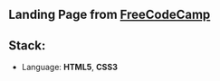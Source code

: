 ## Landing Page from [FreeCodeCamp](https://www.freecodecamp.org)

## Stack:
* Language: **HTML5**, **CSS3**
